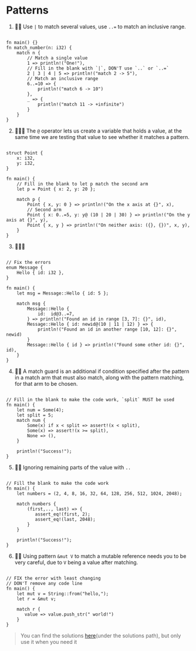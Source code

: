 # Patterns

1. 🌟🌟 Use `|` to match several values, use `..=` to match an inclusive range.
```rust,editable

fn main() {}
fn match_number(n: i32) {
    match n {
        // Match a single value
        1 => println!("One!"),
        // Fill in the blank with `|`, DON'T use `..` or `..=`
        2 | 3 | 4 | 5 => println!("match 2 -> 5"),
        // Match an inclusive range
        6..=10 => {
            println!("match 6 -> 10")
        },
        _ => {
            println!("match 11 -> +infinite")
        }
    }
}
```

2. 🌟🌟🌟 The `@` operator lets us create a variable that holds a value, at the same time we are testing that value to see whether it matches a pattern.
```rust,editable

struct Point {
    x: i32,
    y: i32,
}

fn main() {
    // Fill in the blank to let p match the second arm
    let p = Point { x: 2, y: 20 };

    match p {
        Point { x, y: 0 } => println!("On the x axis at {}", x),
        // Second arm
        Point { x: 0..=5, y: y@ (10 | 20 | 30) } => println!("On the y axis at {}", y),
        Point { x, y } => println!("On neither axis: ({}, {})", x, y),
    }
}
```

3. 🌟🌟🌟

```rust,editable

// Fix the errors
enum Message {
    Hello { id: i32 },
}

fn main() {
    let msg = Message::Hello { id: 5 };

    match msg {
        Message::Hello {
            id:  id@3..=7,
        } => println!("Found an id in range [3, 7]: {}", id),
        Message::Hello { id: newid@(10 | 11 | 12) } => {
            println!("Found an id in another range [10, 12]: {}", newid)
        }
        Message::Hello { id } => println!("Found some other id: {}", id),
    }
}
```

4. 🌟🌟 A match guard is an additional if condition specified after the pattern in a match arm that must also match, along with the pattern matching, for that arm to be chosen.
```rust,editable

// Fill in the blank to make the code work, `split` MUST be used
fn main() {
    let num = Some(4);
    let split = 5;
    match num {
        Some(x) if x < split => assert!(x < split),
        Some(x) => assert!(x >= split),
        None => (),
    }

    println!("Success!");
}
```

5. 🌟🌟 Ignoring remaining parts of the value with `..`
```rust,editable

// Fill the blank to make the code work
fn main() {
    let numbers = (2, 4, 8, 16, 32, 64, 128, 256, 512, 1024, 2048);

    match numbers {
        (first,.., last) => {
           assert_eq!(first, 2);
           assert_eq!(last, 2048);
        }
    }

    println!("Success!");
}
```

6. 🌟🌟 Using pattern `&mut V` to match a mutable reference needs you to be very careful, due to `V` being a value  after matching.
```rust,editable

// FIX the error with least changing
// DON'T remove any code line
fn main() {
    let mut v = String::from("hello,");
    let r = &mut v;

    match r {
       value => value.push_str(" world!") 
    }
}
````

> You can find the solutions [here](https://github.com/sunface/rust-by-practice)(under the solutions path), but only use it when you need it